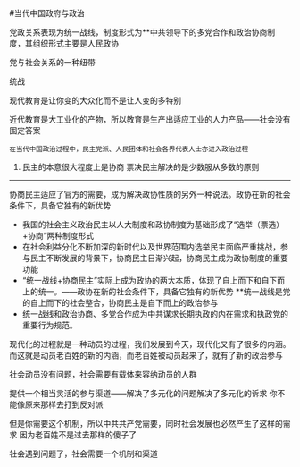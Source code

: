 #当代中国政府与政治

党政关系表现为统一战线，制度形式为**中共领导下的多党合作和政治协商制度，其组织形式主要是人民政协

党与社会关系的一种纽带

统战

现代教育是让你变的大众化而不是让人变的多特别

近代教育是大工业化的产物，所以教育是生产出适应工业的人力产品——社会没有固定答案

```
在当代中国政治过程中，民主党派、人民团体和社会各界代表人士亦进入政治过程
```

1. 民主的本意很大程度上是协商      票决民主解决的是少数服从多数的原则
--- 
协商民主适应了官方的需要，成为解决政协性质的另外一种说法。政协在新的社会条件下，具备它独有的新优势
+ 我国的社会主义政治民主以人大制度和政协制度为基础形成了“选举（票选）+协商”两种制度形式
+ 在社会利益分化不断加深的新时代以及世界范围内选举民主面临严重挑战，参与民主不断发展的背景下，协商民主日渐兴起，协商民主成为政协制度的重要功能
+ “统一战线+协商民主”实际上成为政协的两大本质，体现了自上而下和自下而上的统一。——政协在新的社会条件下，具备它独有的新优势    **统一战线是党的自上而下的社会整合，协商民主是自下而上的政治参与
+ 统一战线和政治协商、多党合作成为中共谋求长期执政的内在需求和执政党的重要行为规范。

现代化的过程就是一种动员的过程，我们发展到今天，现代化又有了很多的内涵。而这就是动员老百姓的新的内涵，而老百姓被动员起来了，就有了新的政治参与

社会动员没有问题，社会需要有载体来容纳动员的人群

提供一个相当灵活的参与渠道——解决了多元化的问题解决了多元化的诉求    你不能像原来那样去打到反对派

但是你需要这个机制，所以中共共产党需要，同时社会发展也必然产生了这样的需求  因为老百姓不是过去那样的傻子了

社会遇到问题了，社会需要一个机制和渠道        

